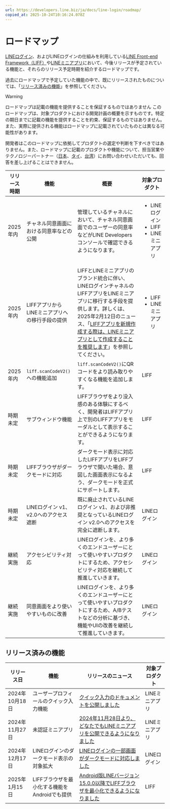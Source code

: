 ```yaml
---
url: https://developers.line.biz/ja/docs/line-login/roadmap/
copied_at: 2025-10-24T10:16:24.078Z
---
```

# ロードマップ

[LINEログイン](https://developers.line.biz/ja/docs/line-login/overview/)、およびLINEログインの仕組みを利用している[LINE Front-end Framework（LIFF）](https://developers.line.biz/ja/docs/liff/overview/)や[LINEミニアプリ](https://developers.line.biz/ja/docs/line-mini-app/discover/introduction/)において、今後リリースが予定されている機能と、それらのリリース予定時期を紹介するロードマップです。

過去にロードマップで予定していた機能の中で、既にリリースされたものについては、「[リリース済みの機能](#released-features)」を参照してください。

> [!WARNING]
> ロードマップは記載の機能を提供することを保証するものではありません
> このロードマップは、対象プロダクトにおける開発計画の概要を示すものです。特定の期日までに記載の機能を提供することを約束、保証するものではありません。また、実際に提供される機能はロードマップに記載されていたものとは異なる可能性があります。
> 
> 開発者はこのロードマップに依拠してプロダクトの選定や判断を下すべきではありません。また、ロードマップに記載のプロダクトや機能について、担当営業やテクノロジーパートナー（[日本](https://www.lycbiz.com/jp/partner/technology/line/)、[タイ](https://linedevth.line.me/th/tech-partner)、[台湾](https://tw.linebiz.com/partner/tech-partner/#bar-1)）にお問い合わせいただいても、回答を差し上げることはできません。

| リリース時期 | 機能 | 概要 | 対象プロダクト |
| --- | --- | --- | --- |
| 2025年内 | チャネル同意画面における同意率などの公開 | 管理しているチャネルにおいて、チャネル同意画面でのユーザーの同意率などがLINE Developersコンソールで確認できるようになります。 | <ul><li>LINEログイン</li><li>LIFF</li><li>LINEミニアプリ</li></ul> |
| 2025年内 | LIFFアプリからLINEミニアプリへの移行手段の提供 | LIFFとLINEミニアプリのブランド統合に伴い、LINEログインチャネルのLIFFアプリをLINEミニアプリに移行する手段を提供します。詳しくは、2025年2月12日のニュース、「[LIFFアプリを新規作成する際は、LINEミニアプリとして作成することを推奨します](https://developers.line.biz/ja/news/2025/02/12/line-mini-app/)」を参照してください。 | <ul><li>LIFF</li><li>LINEミニアプリ</li></ul> |
| 2025年内 | `liff.scanCodeV2()`への機能追加 | `liff.scanCodeV2()`にQRコードをより読み取りやすくなる機能を追加します。 | LIFF |
| 時期未定 | サブウィンドウ機能 | LIFFブラウザをより没入感のある体験にするべく、開発者はLIFFアプリ上で別のLIFFアプリをモーダルとして表示することができるようになります。 | LIFF |
| 時期未定 | LIFFブラウザがダークモードに対応 | ダークモード表示に対応したLIFFアプリをLIFFブラウザで開いた場合、意図した画面表示になるよう、ダークモードを正式にサポートします。 | LIFF |
| 時期未定 | LINEログイン v1、v2.0へのアクセス遮断 | 既に廃止されているLINEログイン v1、および非推奨となっているLINEログイン v2.0へのアクセスを完全に遮断します。 | LINEログイン |
| 継続実施 | アクセシビリティ対応 | LINEログインを、より多くのエンドユーザーにとって使いやすいプロダクトにするため、アクセシビリティ対応を継続して推進していきます。 | LINEログイン |
| 継続実施 | 同意画面をより使いやすいものに改善 | LINEログインを、より多くのエンドユーザーにとって使いやすいプロダクトにするため、A/Bテストなどの分析に基づき、機能やUIの改善を継続して推進していきます。 | LINEログイン |

## リリース済みの機能

| リリース日 | 機能 | リリースのニュース | 対象プロダクト |
| --- | --- | --- | --- |
| 2024年10月18日 | ユーザープロフィールのクイック入力機能 | [クイック入力のドキュメントを公開しました](https://developers.line.biz/ja/docs/partner-docs/notice/#partner-news-20241018) | LINEミニアプリ |
| 2024年11月27日 | 未認証ミニアプリ | [2024年11月28日より、どなたでもLINEミニアプリを公開できるようになりました](https://developers.line.biz/ja/news/2024/11/27/line-mini-app/) | LINEミニアプリ |
| 2024年12月17日 | LINEログインのダークモード表示の対象拡大 | [LINEログインの一部画面がダークモードに対応しました](https://developers.line.biz/ja/news/2025/01/06/line-login-dark-mode/) | LINEログイン |
| 2025年1月15日 | LIFFブラウザを最小化する機能をAndroidでも提供 | [Android版LINEバージョン15.0.0以降でLIFFブラウザを最小化できるようになりました](https://developers.line.biz/ja/news/2025/01/15/minimizing-liff-browser/) | LIFF |